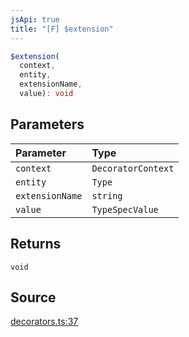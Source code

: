 ```yaml
---
jsApi: true
title: "[F] $extension"
---
```


```ts
$extension(
  context,
  entity,
  extensionName,
  value): void
```

## Parameters

| Parameter       | Type               |
| :-------------- | :----------------- |
| `context`       | `DecoratorContext` |
| `entity`        | `Type`             |
| `extensionName` | `string`           |
| `value`         | `TypeSpecValue`    |

## Returns

`void`

## Source

[decorators.ts:37](https://github.com/markcowl/cadl/blob/1a6d2b70/packages/openapi/src/decorators.ts#L37)
